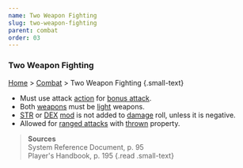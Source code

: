 ```yaml
---
name: Two Weapon Fighting
slug: two-weapon-fighting
parent: combat
order: 03
---
```

### Two Weapon Fighting
[Home](dm-operations-center) > [Combat](combat) > Two Weapon Fighting {.small-text}

- Must use attack [action](actions) for [bonus attack](bonus-action).
- Both [weapons](weapons) must be [light](weapon-properties) weapons.
- [STR](strength) or [DEX](dexterity) [mod](ability-modifier) is not added to [damage](damage) roll, unless it is negative.
- Allowed for [ranged attacks](ranged-attack) with [thrown](weapon-properties) property.

> **Sources** <br/>
> System Reference Document, p. 95<br/>
> Player's Handbook, p. 195
{.read .small-text}